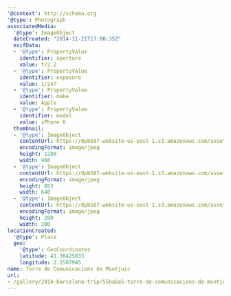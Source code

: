 ```yaml
---
'@context': http://schema.org
'@type': Photograph
associatedMedia:
  '@type': ImageObject
  dateCreated: "2014-11-21T17:00:35Z"
  exifData:
  - '@type': PropertyValue
    identifier: aperture
    value: f/2.2
  - '@type': PropertyValue
    identifier: exposure
    value: 1/247
  - '@type': PropertyValue
    identifier: make
    value: Apple
  - '@type': PropertyValue
    identifier: model
    value: iPhone 6
  thumbnail:
  - '@type': ImageObject
    contentUrl: https://dpb587-website-us-east-1.s3.amazonaws.com/asset/gallery/2014-barcelona-trip/55ba6a5-torre-de-comunicacions-de-montjuic~1280.jpg
    encodingFormat: image/jpeg
    height: 1280
    width: 960
  - '@type': ImageObject
    contentUrl: https://dpb587-website-us-east-1.s3.amazonaws.com/asset/gallery/2014-barcelona-trip/55ba6a5-torre-de-comunicacions-de-montjuic~640w.jpg
    encodingFormat: image/jpeg
    height: 853
    width: 640
  - '@type': ImageObject
    contentUrl: https://dpb587-website-us-east-1.s3.amazonaws.com/asset/gallery/2014-barcelona-trip/55ba6a5-torre-de-comunicacions-de-montjuic~200x200.jpg
    encodingFormat: image/jpeg
    height: 200
    width: 200
locationCreated:
  '@type': Place
  geo:
    '@type': GeoCoordinates
    latitude: 41.36425833
    longitude: 2.1507945
name: Torre de Comunicacions de Montjuïc
url:
- /gallery/2014-barcelona-trip/55ba6a5-torre-de-comunicacions-de-montjuic.html
---
```

